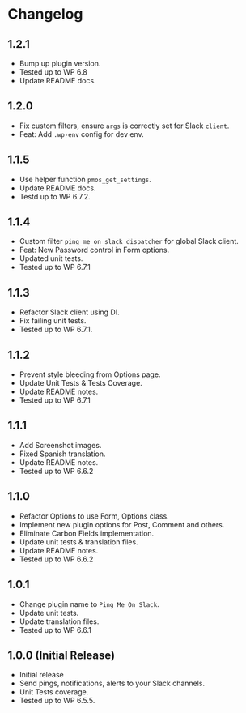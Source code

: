 # Changelog

## 1.2.1
* Bump up plugin version.
* Tested up to WP 6.8
* Update README docs.

## 1.2.0
* Fix custom filters, ensure `args` is correctly set for Slack `client`.
* Feat: Add `.wp-env` config for dev env.

## 1.1.5
* Use helper function `pmos_get_settings`.
* Update README docs.
* Testd up to WP 6.7.2.

## 1.1.4
* Custom filter `ping_me_on_slack_dispatcher` for global Slack client.
* Feat: New Password control in Form options.
* Updated unit tests.
* Tested up to WP 6.7.1

## 1.1.3
* Refactor Slack client using DI.
* Fix failing unit tests.
* Tested up to WP 6.7.1.

## 1.1.2
* Prevent style bleeding from Options page.
* Update Unit Tests & Tests Coverage.
* Update README notes.
* Tested up to WP 6.7.1

## 1.1.1
* Add Screenshot images.
* Fixed Spanish translation.
* Update README notes.
* Tested up to WP 6.6.2

## 1.1.0
* Refactor Options to use Form, Options class.
* Implement new plugin options for Post, Comment and others.
* Eliminate Carbon Fields implementation.
* Update unit tests & translation files.
* Update README notes.
* Tested up to WP 6.6.2

## 1.0.1
* Change plugin name to `Ping Me On Slack`.
* Update unit tests.
* Update translation files.
* Tested up to WP 6.6.1

## 1.0.0 (Initial Release)
* Initial release
* Send pings, notifications, alerts to your Slack channels.
* Unit Tests coverage.
* Tested up to WP 6.5.5.
